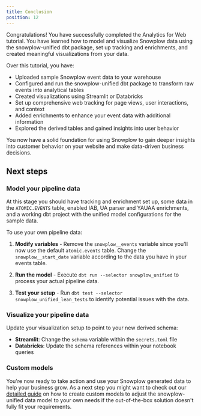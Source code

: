 ```yaml
---
title: Conclusion
position: 12
---
```


Congratulations! You have successfully completed the Analytics for Web tutorial. You have learned how to model and visualize Snowplow data using the snowplow-unified dbt package, set up tracking and enrichments, and created meaningful visualizations from your data.

Over this tutorial, you have:

- Uploaded sample Snowplow event data to your warehouse
- Configured and run the snowplow-unified dbt package to transform raw events into analytical tables
- Created visualizations using Streamlit or Databricks
- Set up comprehensive web tracking for page views, user interactions, and context
- Added enrichments to enhance your event data with additional information
- Explored the derived tables and gained insights into user behavior

You now have a solid foundation for using Snowplow to gain deeper insights into customer behavior on your website and make data-driven business decisions.

## Next steps

### Model your pipeline data

At this stage you should have tracking and enrichment set up, some data in the `ATOMIC.EVENTS` table, enabled IAB, UA parser and YAUAA enrichments, and a working dbt project with the unified model configurations for the sample data.

To use your own pipeline data:

1. **Modify variables** - Remove the `snowplow__events` variable since you'll now use the default `atomic.events` table. Change the `snowplow__start_date` variable according to the data you have in your events table.

2. **Run the model** - Execute `dbt run --selector snowplow_unified` to process your actual pipeline data.

3. **Test your setup** - Run `dbt test --selector snowplow_unified_lean_tests` to identify potential issues with the data.

### Visualize your pipeline data

Update your visualization setup to point to your new derived schema:

- **Streamlit**: Change the `schema` variable within the `secrets.toml` file
- **Databricks**: Update the schema references within your notebook queries

### Custom models

You're now ready to take action and use your Snowplow generated data to help your business grow. As a next step you might want to check out our [detailed guide](https://docs.snowplow.io/docs/modeling-your-data/modeling-your-data-with-dbt/dbt-custom-models/) on how to create custom models to adjust the snowplow-unified data model to your own needs if the out-of-the-box solution doesn't fully fit your requirements.
